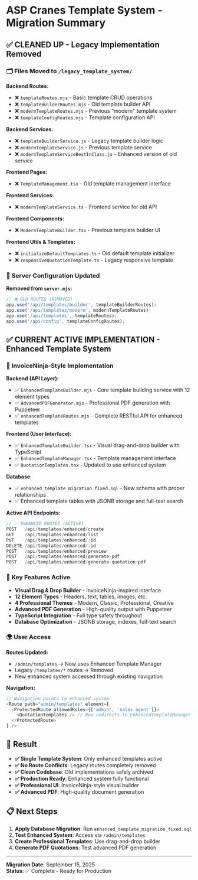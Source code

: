 # ASP Cranes Template System - Migration Summary

## ✅ **CLEANED UP - Legacy Implementation Removed**

### 🗂️ **Files Moved to `/legacy_template_system/`**

**Backend Routes:**
- ❌ `templateRoutes.mjs` - Basic template CRUD operations
- ❌ `templateBuilderRoutes.mjs` - Old template builder API
- ❌ `modernTemplateRoutes.mjs` - Previous "modern" template system
- ❌ `templateConfigRoutes.mjs` - Template configuration API

**Backend Services:**
- ❌ `templateBuilderService.js` - Legacy template builder logic
- ❌ `modernTemplateService.js` - Previous template service
- ❌ `modernTemplateServiceBestInClass.js` - Enhanced version of old service

**Frontend Pages:**
- ❌ `TemplateManagement.tsx` - Old template management interface

**Frontend Services:**
- ❌ `modernTemplateService.ts` - Frontend service for old API

**Frontend Components:**
- ❌ `ModernTemplateBuilder.tsx` - Previous template builder UI

**Frontend Utils & Templates:**
- ❌ `initializeDefaultTemplates.ts` - Old default template initializer
- ❌ `responsiveQuotationTemplate.ts` - Legacy responsive template

### 🔧 **Server Configuration Updated**
**Removed from `server.mjs`:**
```javascript
// ❌ OLD ROUTES (REMOVED)
app.use('/api/templates/builder', templateBuilderRoutes);
app.use('/api/templates/modern', modernTemplateRoutes);  
app.use('/api/templates', templateRoutes);
app.use('/api/config', templateConfigRoutes);
```

## ✅ **CURRENT ACTIVE IMPLEMENTATION - Enhanced Template System**

### 🎨 **InvoiceNinja-Style Implementation**

**Backend (API Layer):**
- ✅ `EnhancedTemplateBuilder.mjs` - Core template building service with 12 element types
- ✅ `AdvancedPDFGenerator.mjs` - Professional PDF generation with Puppeteer
- ✅ `enhancedTemplateRoutes.mjs` - Complete RESTful API for enhanced templates

**Frontend (User Interface):**
- ✅ `EnhancedTemplateBuilder.tsx` - Visual drag-and-drop builder with TypeScript
- ✅ `EnhancedTemplateManager.tsx` - Template management interface
- ✅ `QuotationTemplates.tsx` - Updated to use enhanced system

**Database:**
- ✅ `enhanced_template_migration_fixed.sql` - New schema with proper relationships
- ✅ Enhanced template tables with JSONB storage and full-text search

**Active API Endpoints:**
```javascript
// ✅ ENHANCED ROUTES (ACTIVE)
POST   /api/templates/enhanced/create
GET    /api/templates/enhanced/list
PUT    /api/templates/enhanced/:id
DELETE /api/templates/enhanced/:id
POST   /api/templates/enhanced/preview
POST   /api/templates/enhanced/generate-pdf
POST   /api/templates/enhanced/generate-quotation-pdf
```

### 🎯 **Key Features Active**
- **Visual Drag & Drop Builder** - InvoiceNinja-inspired interface
- **12 Element Types** - Headers, text, tables, images, etc.
- **4 Professional Themes** - Modern, Classic, Professional, Creative
- **Advanced PDF Generation** - High-quality output with Puppeteer
- **TypeScript Integration** - Full type safety throughout
- **Database Optimization** - JSONB storage, indexes, full-text search

### 🌍 **User Access**
**Routes Updated:**
- `/admin/templates` → Now uses Enhanced Template Manager
- Legacy `/templates/*` routes → Removed
- New enhanced system accessed through existing navigation

**Navigation:**
```typescript
// Navigation points to enhanced system
<Route path="admin/templates" element={
  <ProtectedRoute allowedRoles={['admin', 'sales_agent']}>
    <QuotationTemplates /> // Now redirects to EnhancedTemplateManager
  </ProtectedRoute>
} />
```

## 🚀 **Result**
- **✅ Single Template System**: Only enhanced templates active
- **✅ No Route Conflicts**: Legacy routes completely removed  
- **✅ Clean Codebase**: Old implementations safely archived
- **✅ Production Ready**: Enhanced system fully functional
- **✅ Professional UI**: InvoiceNinja-style visual builder
- **✅ Advanced PDF**: High-quality document generation

## 📋 **Next Steps**
1. **Apply Database Migration**: Run `enhanced_template_migration_fixed.sql`
2. **Test Enhanced System**: Access via `/admin/templates`
3. **Create Professional Templates**: Use drag-and-drop builder
4. **Generate PDF Quotations**: Test advanced PDF generation

---

**Migration Date**: September 15, 2025  
**Status**: ✅ Complete - Ready for Production

